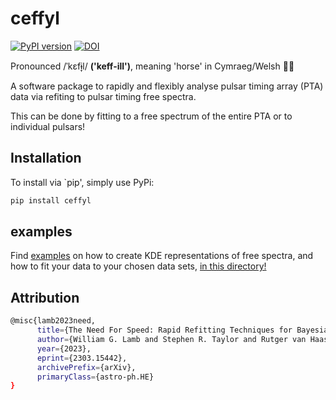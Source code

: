 # ceffyl
[![PyPI version](https://badge.fury.io/py/ceffyl.svg)](https://badge.fury.io/py/ceffyl)
[![DOI](https://zenodo.org/badge/474781623.svg)](https://zenodo.org/badge/latestdoi/474781623)

Pronounced /ˈkɛfɨ̞l/ **('keff-ill')**, meaning 'horse' in Cymraeg/Welsh 🏴󠁧󠁢󠁷󠁬󠁳󠁿🐎 

A software package to rapidly and flexibly analyse pulsar timing array (PTA) data via refiting to pulsar timing free spectra.

This can be done by fitting to a free spectrum of the entire PTA or to individual pulsars!

## Installation

To install via `pip', simply use PyPi:
```bash
pip install ceffyl
```

## examples

Find [examples](https://github.com/astrolamb/ceffyl/tree/main/examples) on how to create KDE representations of free spectra, and how to fit your data to your chosen data sets, [in this directory!](https://github.com/astrolamb/ceffyl/tree/main/examples)

## Attribution

```bash
@misc{lamb2023need,
      title={The Need For Speed: Rapid Refitting Techniques for Bayesian Spectral Characterization of the Gravitational Wave Background Using PTAs}, 
      author={William G. Lamb and Stephen R. Taylor and Rutger van Haasteren},
      year={2023},
      eprint={2303.15442},
      archivePrefix={arXiv},
      primaryClass={astro-ph.HE}
}
```
